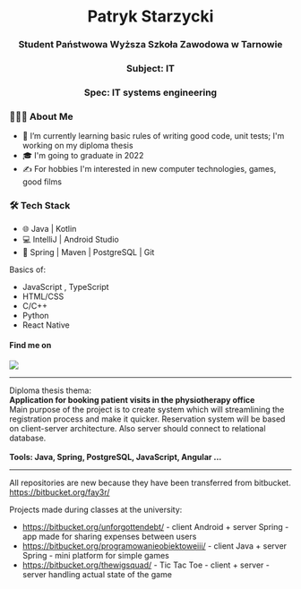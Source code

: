 <h1 align="center">Patryk Starzycki</h1>

<h3 align="center">Student Państwowa Wyższa Szkoła Zawodowa w Tarnowie</h3>
<h3 align="center">Subject: IT</h3>
<h3 align="center">Spec: IT systems engineering</h3>

<h3> 👨🏻‍💻 About Me </h3>

- 🔭  I’m currently learning basic rules of writing good code, unit tests;
       I'm working on my diploma thesis
- 🎓  I'm going to graduate in 2022
- ✍️  For hobbies I'm interested in new computer technologies, games, good films

<h3>🛠 Tech Stack</h3>

- 🌐  Java | Kotlin 
- 💻  IntelliJ | Android Studio
- 🔧  Spring | Maven | PostgreSQL | Git

Basics of:
- JavaScript , TypeScript
- HTML/CSS
- C/C++
- Python
- React Native

<h4>Find me on</h4>
<a href="https://www.linkedin.com/in/patryk-starzycki/"><img src="https://img.shields.io/badge/LinkedIn-0077B5?style=for-the-badge&logo=linkedin&logoColor=white" /></a>

***
Diploma thesis thema:<br>
 <b> Application for booking patient visits in the physiotherapy office </b><br>
Main purpose of the project is to create system which will streamlining the registration process and make it quicker.
Reservation system will be based on client-server architecture. Also server should connect to relational database. <br> <br>
<b> Tools: Java, Spring, PostgreSQL, JavaScript, Angular ... </b>


***
All repositories are new because they have been transferred from bitbucket.
https://bitbucket.org/fay3r/

Projects made during classes at the university:
- https://bitbucket.org/unforgottendebt/  - client Android + server Spring - app made for sharing expenses between users 
- https://bitbucket.org/programowanieobiektoweiii/ - client Java + server Spring - mini platform for simple games 
- https://bitbucket.org/thewigsquad/ - Tic Tac Toe - client  + server - server handling actual state of the game
